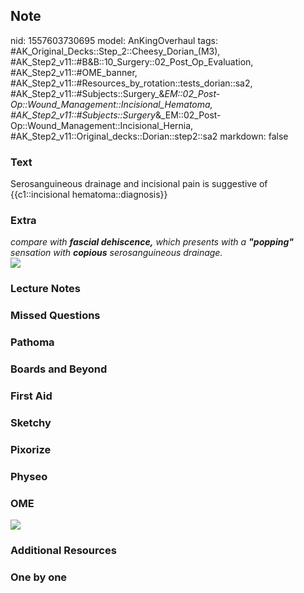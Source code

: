 ## Note
nid: 1557603730695
model: AnKingOverhaul
tags: #AK_Original_Decks::Step_2::Cheesy_Dorian_(M3), #AK_Step2_v11::#B&B::10_Surgery::02_Post_Op_Evaluation, #AK_Step2_v11::#OME_banner, #AK_Step2_v11::#Resources_by_rotation::tests_dorian::sa2, #AK_Step2_v11::#Subjects::Surgery_&_EM::02_Post-Op::Wound_Management::Incisional_Hematoma, #AK_Step2_v11::#Subjects::Surgery_&_EM::02_Post-Op::Wound_Management::Incisional_Hernia, #AK_Step2_v11::Original_decks::Dorian::step2::sa2
markdown: false

### Text
Serosanguineous drainage and incisional pain is suggestive of {{c1::incisional hematoma::diagnosis}}

### Extra
<div>
  <div>
    <i>compare with <b>fascial dehiscence,</b> which presents with
    a <b>"popping"</b> sensation with <b>copious</b>
    serosanguineous drainage.</i>
  </div>
</div>
<div>
  <i><img src="paste-1056909847166979.jpg"></i>
</div>

### Lecture Notes


### Missed Questions


### Pathoma


### Boards and Beyond


### First Aid


### Sketchy


### Pixorize


### Physeo


### OME
<div class="ome-widget">
  <a href="https://onlinemeded.org?ref=anki"><img src=
  "_OME_AnkiFlashcards_General_4.png"></a>
</div>

### Additional Resources


### One by one

